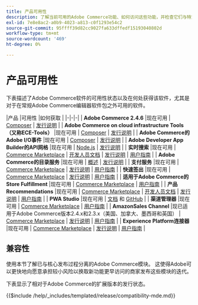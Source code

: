 ```yaml
---
title: 产品可用性
description: 了解当前可用的Adobe Commerce功能、如何访问这些功能，并检查它们与特定Adobe Commerce版本的兼容性。
exl-id: 7e8e8ac2-a0b9-4023-a813-c0f1293e54c2
source-git-commit: 95ffff39d82cc9027fa633dffedf15193040802d
workflow-type: tm+mt
source-wordcount: '469'
ht-degree: 0%

---
```


# 产品可用性

下表描述了Adobe Commerce软件的可用性状态以及在何处获得该软件，尤其是对于在常规Adobe Commerce编辑器软件包之外可用的软件。

|产品 |可用性 |如何获取 | |-|-|-| | **Adobe Commerce 2.4.6**                  |现在可用 | [Composer](../installation/composer.md) \| [发行说明](https://experienceleague.adobe.com/docs/commerce-operations/release/notes/adobe-commerce/2-4-6.html)  | | **Adobe Commerce on cloud infrastructure Tools （又称ECE-Tools）** |现在可用 | [Composer](https://experienceleague.adobe.com/docs/commerce-cloud-service/user-guide/dev-tools/ece-tools/update-package.html) \| [发行说明](https://experienceleague.adobe.com/docs/commerce-cloud-service/user-guide/release-notes/cloud-tools-suite.html) | | **Adobe Commerce的Adobe I/O事件** |现在可用 | [Composer](https://developer.adobe.com/commerce/events/get-started/installation/) \| [发行说明](https://developer.adobe.com/commerce/events/get-started/release-notes/) | | **Adobe Developer App Builder的API网格** |现在可用 | [Node.js](https://developer.adobe.com/graphql-mesh-gateway/gateway/getting-started/) \| [发行说明](https://developer.adobe.com/graphql-mesh-gateway/gateway/release-notes/) | | **实时搜索**                                 |现在可用 | [Commerce Marketplace](https://marketplace.magento.com/magento-live-search.html) \| [开发人员文档](https://developer.adobe.com/commerce/services/live-search/) \| [发行说明](https://experienceleague.adobe.com/docs/commerce-merchant-services/live-search/release-notes.html) \| [用户指南](https://experienceleague.adobe.com/docs/commerce-merchant-services/live-search/overview.html) | | **Adobe Commerce的目录服务**                                 |现在可用 |  [概述](https://experienceleague.adobe.com/docs/commerce-merchant-services/catalog-service/guide-overview.html) \| [发行说明](https://experienceleague.adobe.com/docs/commerce-merchant-services/catalog-service/release-notes.html?lang=en) \| | **支付服务**                            |现在可用 | [Commerce Marketplace](https://marketplace.magento.com/magento-payment-services.html) \| [发行说明](https://experienceleague.adobe.com/docs/commerce-merchant-services/payment-services/release-notes.html) \| [用户指南](https://experienceleague.adobe.com/docs/commerce-merchant-services/payment-services/guide-overview.html) | | **快速签出** |现在可用 | [Commerce Marketplace](https://marketplace.magento.com/magento-quick-checkout.html) \| [发行说明](https://experienceleague.adobe.com/docs/commerce-merchant-services/quick-checkout/release-notes.html) \| [用户指南](https://experienceleague.adobe.com/docs/commerce-merchant-services/quick-checkout/overview.html) | | **适用于Adobe Commerce的Store Fulfillment** |现在可用 | [Commerce Marketplace](https://marketplace.magento.com/store-fulfillment-magento-walmart.html) \| [用户指南](https://experienceleague.adobe.com/docs/commerce-merchant-services/store-fulfillment/introduction.html) | | **产品Recommendations**                     |现在可用 | [Commerce Marketplace](https://marketplace.magento.com/magento-product-recommendations.html) \| [开发人员文档](https://devdocs.magento.com/recommendations/product-recs.html) \| [发行说明](https://experienceleague.adobe.com/docs/commerce-merchant-services/product-recommendations/release-notes.html) \| [用户指南](https://experienceleague.adobe.com/docs/commerce-merchant-services/product-recommendations/overview.html) | | **PWA Studio**                                  |现在可用 | [文档](https://developer.adobe.com/commerce/pwa-studio/) 和 [GitHub](https://github.com/magento/pwa-studio) | | **渠道管理器**                             |现在可用 | [Commerce Marketplace](https://marketplace.magento.com/magento-channel-manager.html) \| [用户指南](https://experienceleague.adobe.com/docs/commerce-channels/channel-manager/intro-to-channel-manager/overview.html) | | **AmazonSales Channel**                        |现已适用于Adobe Commerce版本2.4.x和2.3.x（美国、加拿大、墨西哥和英国） | [Commerce Marketplace](https://marketplace.magento.com/magento-module-amazon.html) \| [发行说明](https://experienceleague.adobe.com/docs/commerce-channels/amazon/release-notes.html) \| [用户指南](https://experienceleague.adobe.com/docs/commerce-channels/amazon/overview.html) | | **Experience Platform连接器**                     |现在可用 | [Commerce Marketplace](https://marketplace.magento.com/magento-experience-platform-connector.html) \| [发行说明](https://experienceleague.adobe.com/docs/commerce-merchant-services/experience-platform-connector/release-notes.html?lang=en) \| [用户指南](https://experienceleague.adobe.com/docs/commerce-merchant-services/experience-platform-connector/overview.html?lang=en) |

## 兼容性

使用本节了解已与核心发布过程分离的Adobe Commerce模块。 这使得Adobe可以更快地向愿意承担较小风险以换取新功能更早访问的商家发布这些模块的迭代。

下表显示了相对于Adobe Commerce的扩展版本的发行状态。

{{$include /help/_includes/templated/release/compatibility-mde.md}}

